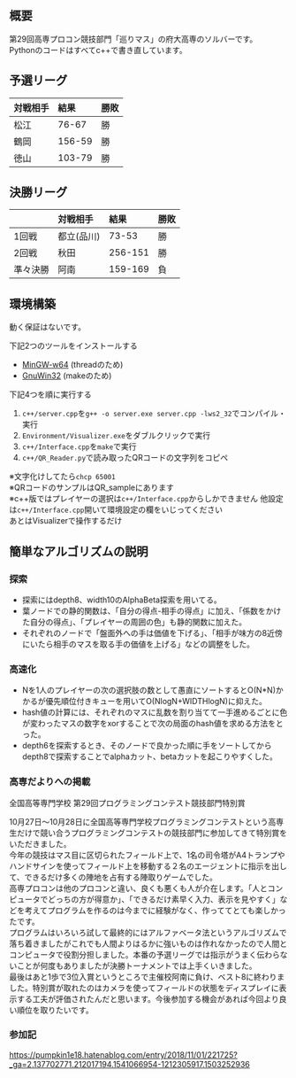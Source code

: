 ## 概要
第29回高専プロコン競技部門「巡りマス」の府大高専のソルバーです。  
Pythonのコードはすべてc++で書き直しています。  

## 予選リーグ
|対戦相手|結果|勝敗|
|:---|:---|:---|
|松江|76-67|勝|
|鶴岡|156-59|勝|
|徳山|103-79|勝|

## 決勝リーグ
| |対戦相手|結果|勝敗|
|:---|:---|:---|:---|
|1回戦|都立(品川)|73-53|勝|
|2回戦|秋田|256-151|勝|
|準々決勝|阿南|159-169|負|

## 環境構築
動く保証はないです。

下記2つのツールをインストールする
- [MinGW-w64](http://text.baldanders.info/remark/2018/03/mingw-w64/) (threadのため)
- [GnuWin32](https://qiita.com/tokikaze0604/items/e13c04192762f8d4ec85) (makeのため)  

下記4つを順に実行する  
1. `c++/server.cpp`を`g++ -o server.exe server.cpp -lws2_32`でコンパイル・実行  
2. `Environment/Visualizer.exe`をダブルクリックで実行  
3. `c++/Interface.cpp`を`make`で実行  
4. `c++/QR_Reader.py`で読み取ったQRコードの文字列をコピペ  

※文字化けしてたら`chcp 65001`  
※QRコードのサンプルはQR_sampleにあります  
※c++版ではプレイヤーの選択は`c++/Interface.cpp`からしかできません
他設定は`c++/Interface.cpp`開いて環境設定の欄をいじってください  
あとはVisualizerで操作するだけ  

## 簡単なアルゴリズムの説明
### 探索
- 探索にはdepth8、width10のAlphaBeta探索を用いてる。  
- 葉ノードでの静的関数は、「自分の得点-相手の得点」に加え、「係数をかけた自分の得点」、「プレイヤーの周囲の色」も静的関数に加えた。  
- それぞれのノードで「盤面外への手は価値を下げる」、「相手が味方の8近傍にいたら相手のマスを取る手の価値を上げる」などの調整をした。  

### 高速化
- Nを1人のプレイヤーの次の選択肢の数として愚直にソートするとO(N*N)かかるが優先順位付きキューを用いてO(NlogN+WIDTHlogN)に抑えた。
- hash値の計算には、それぞれのマスに乱数を割り当てて一手進めるごとに色が変わったマスの数字をxorすることで次の局面のhash値を求める方法をとった。
- depth6を探索するとき、そのノードで良かった順に手をソートしてからdepth8で探索することでalphaカット、betaカットを起こりやすくした。

### 高専だよりへの掲載
全国高等専門学校 第29回プログラミングコンテスト競技部門特別賞

10月27日～10月28日に全国高等専門学校プログラミングコンテストという高専生だけで競い合うプログラミングコンテストの競技部門に参加してきて特別賞をいただきました。  
今年の競技はマス目に区切られたフィールド上で、1名の司令塔がA4トランプやハンドサインを使ってフィールド上を移動する２名のエージェントに指示を出して、できるだけ多くの陣地を占有する陣取りゲームでした。  
高専プロコンは他のプロコンと違い、良くも悪くも人が介在します。「人とコンピュータでどっちの方が得意か」、「できるだけ素早く入力、表示を見やすく」などを考えてプログラムを作るのは今までに経験がなく、作っててとても楽しかったです。  
プログラムはいろいろ試して最終的にはアルファベータ法というアルゴリズムで落ち着きましたがこれでも人間よりはるかに強いものは作れなかったので人間とコンピュータで役割分担しました。本番の予選リーグでは指示がうまく伝わらないことが何度もありましたが決勝トーナメントでは上手くいきました。  
最後はあと1歩で3位入賞というところで主催校阿南に負け、ベスト8に終わりました。特別賞が取れたのはカメラを使ってフィールドの状態をディスプレイに表示する工夫が評価されたんだと思います。今後参加する機会があれば今回より良い順位を取りたいです。

### 参加記
https://pumpkin1e18.hatenablog.com/entry/2018/11/01/221725?_ga=2.137702771.212017194.1541066954-1212305917.1503252936
